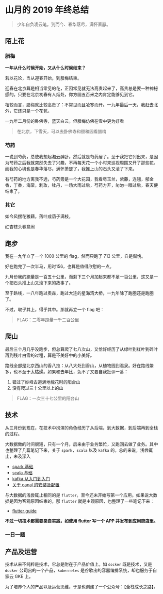 # 山月的 2019 年终总结

> 少年自负凌云笔。到而今、春华落尽，满怀萧瑟。

## 陌上花

### 腊梅

**一年从什么时候开始，又从什么时候结束？**

若以花论，当从迎春开始，到腊梅结束。

迎春在北京算是相当常见的花，正因常见就无法高贵起来了，高贵总是要一种神秘感的。只要在北京初春有人烟处，你方圆五百米之内肯定能够见到它。

相较而言，腊梅就比较高贵了：不常见而且凌寒而开。一九年最后一天，我赶去北外，它还只是一个花苞。

一九年二月份的卧佛寺，蓝天白云。但腊梅仿佛在雪中更为好看

> 在北京，下雪天，可以去卧佛寺和颐和园看腊梅

### 芍药

一说到芍药，总使我想起湘云醉卧，然后就是芍药居了。至于我把它列出来，是因为芍药之后我就突然失去了兴趣，不再每天花一个小时来巡视周围又开了那些花。而我的心境也是春华落尽，满怀萧瑟了，我推上山的石头又滚了下来。

有芍药的地方离我不远，芍药旁是一个大花园，我看尽玉兰，紫藤，连翘，郁金香，丁香，海棠，刺玫，牡丹，一场大雨过后，芍药方开，匆匆一眼过后，春天便结束了。


### 其它

如今风摆花狼藉，落叶成荫子满枝。

红杏枝头春意闹

## 跑步

我在一九年立了一个 1000 公里的 flag，然而只跑了 713 公里，自是惭愧。

好在跑完了一次半马，用时156，也算是值得欣慰的一点。

九月份我的跑量是一百五十公里，而剩下三个月加起来都不足一百公里，这又是一个把石头推上山又滚下来的故事了。

至于路线，一八年跑过奥森，跑过大连的星海湾大桥，一九年除了跑圈还是跑圈了。

不过，取乎其上，得乎其中。那就再立一个 flag 吧：

> FLAG：二零年跑量一千二百公里

## 爬山

最后三个月几乎没跑步，但总算爬了七八次山，又恰好经历了从绿叶到红叶到碎叶再到残叶白雪的过程，算是不美好中的小美好。

路线全部是北京西山的香八拉：从八大处到香山，从植物园到温泉。好在路线繁多，也不至于太枯燥。如果和去年比，免不了又要自我批评一番：

1. 错过了妙峰古道满地槐花时的阳台山
1. 没有爬过三十公里以上的山

> FLAG：一次三十七公里的阳台山

## 技术

从三月份到现在，在技术中扮演的角色经历了从后端，到大数据，到后端再到全栈的过程。

大数据做的时间很短，只有一个月，后来由于业务繁忙，又跑回去做了业务。其中也整理了几篇笔记下来，关于 `spark`，`scala` 以及 `kafka` 的。总的来说，浅尝辄止，未及深入

+ [spark 基础](https://shanyue.tech/post/learning-spark/)
+ [scala 基础](https://shanyue.tech/post/learning-scala/)
+ [kafka 从入门到入门](https://shanyue.tech/post/learning-kafka/)
+ [关于 canal 的安装及配置](https://shanyue.tech/post/canal-binlog-to-kafka/)

与大数据的浅尝辄止相同的是 `flutter`，至今还未开始写第一个应用。如果说大数据是因为客观原因结束的，那 `flutter` 就是主观原因，也整理了一些笔记下来：

+ [flutter guide](https://shanyue.tech/post/flutter-guide/)

**不过一切技术都需要亲自实践，如使用 flutter 写一个 APP 并发布到应用商店里。**

### 一日一题

## 产品及运营

技术从来不纯粹是技术，它总是附在于产品价值上。如 `docker` 既是技术，又是 `docker` 公司出的一个产品，`kubernetes` 是谷歌出的容器编排系统，却也服务于自家云 GKE 上。

为了培养个人的产品以及运营思维，于是也创建了一个公众号：【全栈成长之路】。
